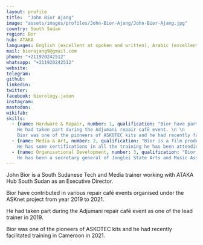 ```yaml
---
layout: profile
title:  "John Bior Ajang"
image: "assets/images/profiles/John-Bior-Ajang/John-Bior-Ajang.jpg"
country: South Sudan
region: Bor
hub: ATAKA
languages: English (excellent at spoken and written), Arabic (excellent at spoken only), Kiswahili (excellent at spoken and written), Dinka (excellent at spoken only)
mail: biorajang9@gmail.com
phone: "+211920242512"
whatsapp: "+211920242512"
website: 
telegram: 
github: 
linkedin: 
twitter: 
facebook: biorology.jaden
instagram: 
mastodon: 
wikifab:
skills:
  - {name: Hardware & Repair, number: 1, qualification: "Bior have participated in various repair cafē events organised under the ASKnet project starting from 2019 to 2021. \n \n 
    He had taken part during the Adjumani repair cafē event. \n \n 
    Bior was one of the pioneers of ASKOTEC kits and he had recently facilitated training in Cameroon in 2021."}
  - {name: Media & Art, number: 2, qualification: "Bior is a film producer and a media practitioner in South Sudan. He worked in several media outlets in South Sudan including Radio Jonglei 95.9 FM, Voice of Reconciliation 98.4 FM and print media such as newspapers. \n \n 
    He has some certifications in all the training he has been attending."}
  - {name: Organisational Development, number: 3, qualification: "Bior has been extensively involved in the project management circle at ATAKA Hub South Sudan since 2019 up to date. \n \n 
    He has been a secretary general of Jonglei State Arts and Music Association for more than three years."}
---
```

John Bior is a South Sudanese Tech and Media trainer working with ATAKA Hub South Sudan as an Executive Director.

Bior have contributed in various repair cafē events organised under the ASKnet project from year 2019 to 2021.

He had taken part during the Adjumani repair cafē event as one of the lead trainer in 2019.

Bior was one of the pioneers of ASKOTEC kits and he had recently facilitated training in Cameroon in 2021.